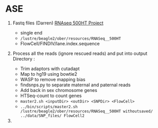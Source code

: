 # ASE


1. Fastq files (Darren) 
[RNAseq 500HT Project](https://oberlab-tk.uchicago.edu/wiki/Hutterites/RNAseq%20500HT%20Project)
   * single end
   * `/lustre/beagle2/ober/resources/RNASeq__500HT`
   * FlowCell/FINDIV/lane.index.sequence 
    
2. Process all the reads (ignore rescued reads) and put into output Directory : 
   * Trim adaptors with cutadapt
   * Map to hg19 using bowtie2
   * WASP to remove mapping bias
   * findsnps.py to separate maternal and paternal reads
   * Add back in sex chromosome genes
   * HTSeq-count to count genes
   * `master2.sh <inputDir> <outDir> <SNPDir> <FlowCell> `
   * `../bin/scripts/master2.sh /lustre/beagle2/ober/resources/RNASeq__500HT withoutsaved/ ../data/SNP_files/ FlowCell2`

3. 
